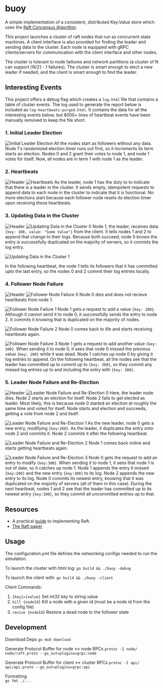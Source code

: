 # buoy

A simple implementation of a consistent, distributed Key:Value store which uses the [Raft Concensus Algorithm](https://raft.github.io/raft.pdf).

This project launches a cluster of raft nodes that run as concurrent state machines.
A client interface is also provided for finding the leader and sending data to the cluster.
Each node is equipped with gRPC clients/servers for communication with the client interface and other nodes.

The cluster is tolerant to node failiures and network partitions (a cluster of N can support ⌈N/2⌉ - 1 failures).
The cluster is smart enough to elect a new leader if needed, and the client is smart enough to find the leader.  

## Interesting Events

This project offers a debug flag which creates a `log.html` file that contains a table of cluster events.
The log used to generate the report below is included as `log-heartbeats-purged.html`. It contains the data for
all the interesting events below, but 8000+ lines of heartbeat events have been manually removed to keep the file short.

### 1. Initial Leader Election 
![Initial Leader Election](assets/1html.png)
All the nodes start as followers without any data. 
Node 1's randomized election timer runs out first, so it increments its term starts an election. Nodes 0 and 2
grant their votes to node 1, and node 1 votes for itself.
Now, all nodes are in term 1 with node 1 as the leader. 

### 2. Heartbeats
![Header](assets/headerhtml.png)
![Heartbeats](assets/2html.png)
As the leader, node 1 has the duty to to indicate that there is a leader in the cluster. It sends empty, idempotent
requests to append data to each node in the cluster to indicate that it is functional. No more elections start because
each follower node resets its election timer upon receiving these heartbeats. 

### 3. Updating Data in the Cluster
![Header](assets/headerhtml.png)
![Updating Data in the Cluster 0](assets/3.0html.png)
Node 1, the leader, receives data `{key: 100, value: "Some Value"}` from the client.
It tells nodes 1 and 2 to append that change to their logs. Because both succeed, node 0 knows the entry is
successfully duplicated on the majority of servers, so it commits the log entry. 

![Updating Data in the Cluster 1](assets/3.1html.png)

In the following heartbeat, the node 1 tells its followers that it has committed upto the last entry, so the
nodes 0 and 2 commit their log entries locally. 

### 4. Follower Node Failure  
![Header](assets/headerhtml.png)
![Follower Node Failure 0](assets/4.0html.png)
Node 0 dies and does not recieve heartbeats from node 1. 

![Follower Node Failure 1](assets/4.1html.png)
Node 1 gets a request to add a value `{key: 200}`. Although it cannot send it to node 0, it successfully
sends the entry to node 2. It commits it knowing that is
duplicated on the majority of nodes. 

![Follower Node Failure 2](assets/4.2html.png)
Node 0 comes back to life and starts receiving heartbeats again.

![Follower Node Failure 3](assets/4.3html.png)
Node 1 gets a request to add another value `{key: 300}`. When sending it to node 0, it sees that node 0
missed the previous value `{key: 200}` while it was dead. Node 1 catches up node 0 by giving it log entries
to append. On the following heartbeat, all the nodes see that the leader has committed up to commit up to `{key: 300}`, so they commit any missed log entries up to and including the entry with `{key: 300}`.

### 5. Leader Node Failure and Re-Election
![Header](assets/headerhtml.png)
![Leader Node Failure and Re-Election 0](assets/5.0html.png)
Here, the leader node dies. Node 2 starts an election for itself. Node 2 fails to get elected as leader.
Most likely, this is because node 0 started an election at roughly the same time and voted for itself.
Node starts and election and succeeds, getting a vote from node 2 and itself.

![Leader Node Failure and Re-Election 1](assets/5.1html.png)
As the new leader, node 0 gets a new entry, modifying `{key:200}`. As the leader, it duplicates the entry onto node 2 and
commits it. Node 2 commits it after the following heartbeat.

![Leader Node Failure and Re-Election 2](assets/5.2html.png)
Node 1 comes back online and starts getting heartbeats again.

![Leader Node Failure and Re-Election 3](assets/5.3html.png)
Node 0 gets the request to add an entry to modify `{key:300}`. When sending it to node 1, it sees that node 1 is out of
date, so it catches up node 1. Node 1 appends the entry it missed `{key:200}` and the new entry `{key:300}` to
its log. Node 2 appends the new entry to its log. Node 0 commits its newest entry, knowing that it was
duplicated on the majority of servers (all of them in this case). During the next heartbeat, nodes 1 and 2
see that the leader has committed up to its newest entry `{key:300}`, so they commit all uncommitted entries up to that. 


## Resources
- A practical [guide](https://eli.thegreenplace.net/2020/implementing-raft-part-0-introduction/) to implementing Raft.  
- [The Raft paper](https://raft.github.io/raft.pdf)

## Usage

The configuration.yml file defines the networking configs needed to run the simulation.

To launch the cluster with html log: 
`go build && ./buoy -debug`

To launch the client with: 
`go build && ./buoy -client`

Client Commands: 
1. `{key}={value}` Set int32 key to string value
2. `kill {nodeId}` Kill a node with a given id (must be a node id from the config file)
3. `revive {nodeId}` Restore a dead node to the follower state



## Development  
Download Deps
`go mod download`  

Generate Protocol Buffer for node <-> node RPCs
`protoc -I node/ node/raft.proto --go_out=plugins=grpc:node`

Generate Protocol Buffer for client <-> cluster RPCs
`protoc -I api/ api/api.proto --go_out=plugins=grpc:api`

Formatting  
`go fmt ./...`
